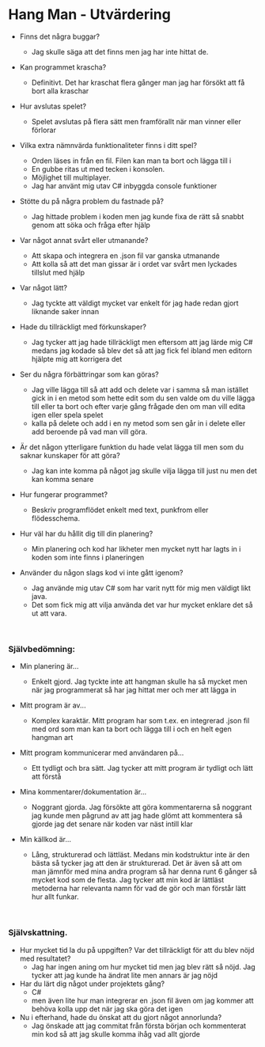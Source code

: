 ﻿# Hang Man - Utvärdering

* Finns det några buggar? 
  * Jag skulle säga att det finns men jag har inte hittat de.
* Kan programmet krascha?
  * Definitivt. Det har kraschat flera gånger man jag har försökt att få bort alla kraschar
* Hur avslutas spelet?
   * Spelet avslutas på flera sätt men framförallt när man vinner eller förlorar
   
* Vilka extra nämnvärda funktionaliteter finns i ditt spel? 
  * Orden läses in från en fil. Filen kan man ta bort och lägga till i
  * En gubbe ritas ut med tecken i konsolen.
  * Möjlighet till multiplayer.
  * Jag har använt mig utav C# inbyggda console funktioner

* Stötte du på några problem du fastnade på? 
  * Jag hittade problem i koden men jag kunde fixa de rätt så snabbt genom att söka och fråga efter hjälp
* Var något annat svårt eller utmanande? 
    * Att skapa och integrera en .json fil var ganska utmanande 
    * Att kolla så att det man gissar är i ordet var svårt men lyckades tillslut med hjälp
* Var något lätt?
    * Jag tyckte att väldigt mycket var enkelt för jag hade redan gjort liknande saker innan
* Hade du tillräckligt med förkunskaper? 
  * Jag tycker att jag hade tillräckligt men eftersom att jag lärde mig C# medans jag kodade så blev det så att jag fick fel ibland men editorn hjälpte mig att korrigera det
* Ser du några förbättringar som kan göras? 
  * Jag ville lägga till så att add och delete var i samma så man istället gick in i en metod som hette edit som du sen valde om du ville lägga till eller ta bort och efter varje gång frågade den om man vill edita igen eller spela spelet
  * kalla på delete och add i en ny metod som sen går in i delete eller add beroende på vad man vill göra.
* Är det någon ytterligare funktion du hade velat lägga till men som du saknar kunskaper för att göra?
    * Jag kan inte komma på något jag skulle vilja lägga till just nu men det kan komma senare
* Hur fungerar programmet? 
  * Beskriv programflödet enkelt med text, punkfrom eller flödesschema.
* Hur väl har du hållit dig till din planering?
  * Min planering och kod har likheter men mycket nytt har lagts in i koden som inte finns i planeringen
* Använder du någon slags kod vi inte gått igenom? 
    * Jag använde mig utav C# som har varit nytt för mig men väldigt likt java. 
    * Det som fick mig att vilja använda det var hur mycket enklare det så ut att vara.
   
<br>

### Självbedömning:
  * Min planering är...  
      * Enkelt gjord. Jag tyckte inte att hangman skulle ha så mycket men när jag programmerat så har jag hittat mer och mer att lägga in

  * Mitt program är av...  
      * Komplex karaktär. Mitt program har som t.ex. en integrerad .json fil med ord som man kan ta bort och lägga till i och en helt egen hangman art
   * Mitt program kommunicerar med användaren på...  
      * Ett tydligt och bra sätt. Jag tycker att mitt program är tydligt och lätt att förstå
     
   * Mina kommentarer/dokumentation är...  
      * Noggrant gjorda. Jag försökte att göra kommentarerna så noggrant jag kunde men pågrund av att jag hade glömt att kommentera så gjorde jag det senare när koden var näst intill klar
   * Min källkod är...  
      
      * Lång, strukturerad och lättläst. Medans min kodstruktur inte är den bästa så tycker jag att den är strukturerad. Det är även så att om man jämnför med mina andra program så har denna runt 6 gånger så mycket kod som de flesta. Jag tycker att min kod är lättläst metoderna har relevanta namn för vad de gör och man förstår lätt hur allt funkar.
<br>

### Självskattning.
  * Hur mycket tid la du på uppgiften? Var det tillräckligt för att du blev nöjd med resultatet?
    * Jag har ingen aning om hur mycket tid men jag blev rätt så nöjd. Jag tycker att jag kunde ha ändrat lite men annars är jag nöjd
  * Har du lärt dig något under projektets gång?
    * C#
    * men även lite hur man integrerar en .json fil även om jag kommer att behöva kolla upp det när jag ska göra det igen
  * Nu i efterhand, hade du önskat att du gjort något annorlunda?
    * Jag önskade att jag commitat från första början och kommenterat min kod så att jag skulle komma ihåg vad allt gjorde
  